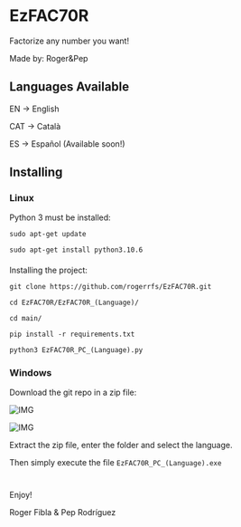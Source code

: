 # EzFAC70R
Factorize any number you want!

Made by: Roger&amp;Pep

## Languages Available

EN &rarr; English

CAT &rarr; Català

ES &rarr; Español (Available soon!)


## Installing

### Linux

Python 3 must be installed:

  `sudo apt-get update`

  `sudo apt-get install python3.10.6`

 ####

 Installing the project:

`git clone https://github.com/rogerrfs/EzFAC70R.git`

`cd EzFAC70R/EzFAC70R_(Language)/`

`cd main/`

`pip install -r requirements.txt`

`python3 EzFAC70R_PC_(Language).py`


### Windows

Download the git repo in a zip file:

![IMG](https://github.com/rogerrfs/EzFAC70R/blob/main/img_git/img.jpeg)

![IMG](https://github.com/rogerrfs/EzFAC70R/blob/main/img_git/img2.jpeg)

Extract the zip file, enter the folder and select the language.

Then simply execute the file `EzFAC70R_PC_(Language).exe`

#

Enjoy!

Roger Fibla & Pep Rodríguez
